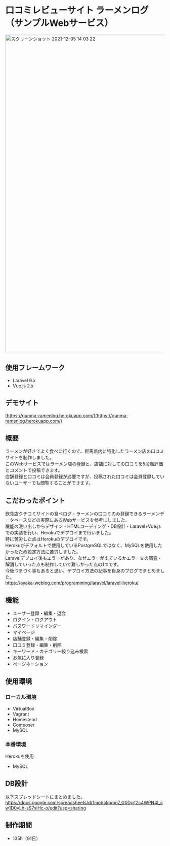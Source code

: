 # 口コミレビューサイト ラーメンログ（サンプルWebサービス）

<img width="1004" alt="スクリーンショット 2021-12-05 14 03 22" src="https://user-images.githubusercontent.com/66758087/144734403-0ba90ee9-1a81-4ac7-9e40-95f7d6974033.png">


## 使用フレームワーク
- Laravel 6.x
- Vue.js 2.x

## デモサイト
[https://gunma-ramenlog.herokuapp.com/](https://gunma-ramenlog.herokuapp.com/)

## 概要
ラーメンが好きでよく食べに行くので、群馬県内に特化したラーメン店の口コミサイトを制作しました。  
このWebサービスではラーメン店の登録と、店舗に対しての口コミを5段階評価とコメントで投稿できます。  
店舗登録と口コミは会員登録が必要ですが、投稿された口コミは会員登録していないユーザーでも閲覧することができます。


## こだわったポイント
飲食店クチコミサイトの食べログ・ラーメンの口コミのみ登録できるラーメンデータベースなどの実際にあるWebサービスを参考にしました。  
機能の洗い出しからデザイン・HTMLコーディング・DB設計・Laravel+Vue.jsでの実装を行い、Herokuでデプロイまで行いました。  
特に苦労した点はHerokuのデプロイです。  
Herokuがデフォルトで使用しているPostgreSQLではなく、MySQLを使用したかったため設定方法に苦労しました。  
Laravelデプロイ後もエラーがあり、なぜエラーが出ているかエラー文の調査・解消していった点も制作していて難しかった点の1つです。  
今後つまづく事もあると思い、デプロイ方法の記事を自身のブログでまとめました。  
https://ayaka-weblog.com/programming/laravel/laravel-heroku/


## 機能
- ユーザー登録・編集・退会
- ログイン・ログアウト
- パスワードリマインダー
- マイページ
- 店舗登録・編集・削除
- 口コミ登録・編集・削除
- キーワード・カテゴリー絞り込み検索
- お気に入り登録
- ページネーション


## 使用環境

### ローカル環境
- VirtualBox
- Vagrant
- Homestead
- Composer
- MySQL


### 本番環境
Herokuを使用
- MySQL


## DB設計
以下スプレッドシートにまとめました。  
https://docs.google.com/spreadsheets/d/1moh5kbqm7_G0Dcjt2c4WPN4I_cw1D0yLh-sS7xlHc-o/edit?usp=sharing


## 制作期間
- 135h（91日）
